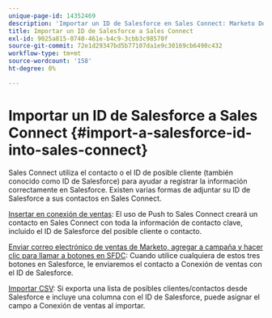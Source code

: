 ```yaml
---
unique-page-id: 14352469
description: 'Importar un ID de Salesforce en Sales Connect: Marketo Docs: documentación del producto'
title: Importar un ID de Salesforce a Sales Connect
exl-id: 9025a815-0740-461e-b4c9-3cbb3c98570f
source-git-commit: 72e1d29347bd5b77107da1e9c30169cb6490c432
workflow-type: tm+mt
source-wordcount: '158'
ht-degree: 0%

---
```


# Importar un ID de Salesforce a Sales Connect {#import-a-salesforce-id-into-sales-connect}

Sales Connect utiliza el contacto o el ID de posible cliente (también conocido como ID de Salesforce) para ayudar a registrar la información correctamente en Salesforce. Existen varias formas de adjuntar su ID de Salesforce a sus contactos en Sales Connect.

[Insertar en conexión de ventas](/help/marketo/product-docs/marketo-sales-connect/crm/salesforce-customization/push-to-sales-connect.md): El uso de Push to Sales Connect creará un contacto en Sales Connect con toda la información de contacto clave, incluido el ID de Salesforce del posible cliente o contacto.

[Enviar correo electrónico de ventas de Marketo, agregar a campaña y hacer clic para llamar a botones en SFDC](/help/marketo/product-docs/marketo-sales-connect/crm/salesforce-customization/how-to-install-sales-connect-buttons-in-salesforce.md): Cuando utilice cualquiera de estos tres botones en Salesforce, le enviaremos el contacto a Conexión de ventas con el ID de Salesforce.

[Importar CSV](/help/marketo/product-docs/marketo-sales-connect/people/managing-contacts/import-contacts-via-csv.md): Si exporta una lista de posibles clientes/contactos desde Salesforce e incluye una columna con el ID de Salesforce, puede asignar el campo a Conexión de ventas al importar.
